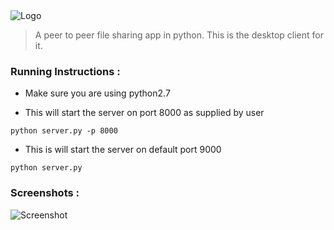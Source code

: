 <img src="https://github.com/JayjeetAtGithub/pyP2P/blob/master/screenshots/logo_transparent.png" alt="Logo">

> A peer to peer file sharing app in python. This is the desktop client for it.

### Running Instructions :

* Make sure you are using python2.7

* This will start the server on port 8000 as supplied by user
```
python server.py -p 8000
```

* This is will start the server on default port 9000
```
python server.py
```


### Screenshots :

<img src="https://github.com/JayjeetAtGithub/pyP2P/blob/master/screenshots/sc1.png" alt="Screenshot">

